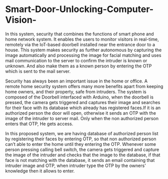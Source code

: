 # Smart-Door-Unlocking-Computer-Vision-

In this system, security that combines the functions of smart phone and home network system. It enables the users to monitor visitors in real-time, remotely via the IoT-based doorbell installed near the entrance door to a house. This system makes security as further autonomous by capturing the image automatically and processing the image for facial matching and uses mail communication to the server to confirm the intruder is known or unknown. And also make them as a known person by entering the OTP which is sent to the mail server.

Security has always been an important issue in the home or office. A remote home security system offers many more benefits apart from keeping home owners, and their property, safe from intruders. The system is composed of the Doorbell interfaced with Arduino, when the doorbell is pressed, the camera gets triggered and captures their image and searches for their face with its database which already has registered faces.If it is an authorized person the door will open, otherwise it sends an OTP with the image of the intruder to server mail. Only when the non authorized person enters that OTP, He gets access.

In this proposed system, we are having database of authorized person list by registering their faces by entering OTP, so that non authorized person can’t able to enter the home until they entering the OTP. Whenever some person pressing calling bell switch, the camera gets triggered and capture the image of the intruder and checks that the image to the database, if that face is not matching with the database, it sends an email containing that intruder image and OTP, when intruder type the OTP by the owners' knowledge then it allows to enter. 


